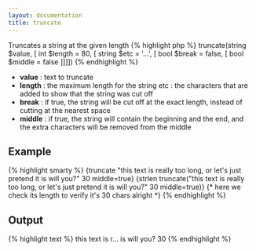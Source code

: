 ```yaml
---
layout: documentation
title: truncate
---
```


Truncates a string at the given length
{% highlight php %}
truncate(string $value, [ int $length = 80, [ string $etc = '...', [ bool $break = false, [ bool $middle = false ]]]])
{% endhighlight %}

* **value** : text to truncate
* **length** : the maximum length for the string
etc : the characters that are added to show that the string was cut off
* **break** : if true, the string will be cut off at the exact length, instead of cutting at the nearest space
* **middle** : if true, the string will contain the beginning and the end, and the extra characters will be removed from the middle

## Example
{% highlight smarty %}
{truncate "this text is really too long, or let's just pretend it is will you?" 30 middle=true}
{strlen truncate("this text is really too long, or let's just pretend it is will you?" 30 middle=true)} {* here we check its length to verify it's 30 chars alright *}
{% endhighlight %}

## Output
{% highlight text %}
this text is r... is will you?
30
{% endhighlight %}